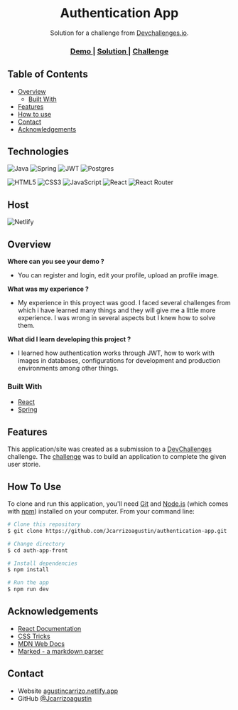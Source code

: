 <!-- Please update value in the {}  -->

<h1 align="center">Authentication App</h1>

<div align="center">
   Solution for a challenge from  <a href="http://devchallenges.io" target="_blank">Devchallenges.io</a>.
</div>

<div align="center">
  <h3>
    <a href="https://main--storied-axolotl-6907c0.netlify.app/">
      Demo
    </a>
    <span> | </span>
    <a href="https://github.com/Jcarrizoagustin/authenticationBack">
      Solution
    </a>
    <span> | </span>
    <a href="https://devchallenges.io/challenges/N1fvBjQfhlkctmwj1tnw">
      Challenge
    </a>
  </h3>
</div>

<!-- TABLE OF CONTENTS -->

## Table of Contents

- [Overview](#overview)
  - [Built With](#built-with)
- [Features](#features)
- [How to use](#how-to-use)
- [Contact](#contact)
- [Acknowledgements](#acknowledgements)

<!-- OVERVIEW -->
## Technologies
![Java](https://img.shields.io/badge/java-%23ED8B00.svg?style=for-the-badge&logo=openjdk&logoColor=white)
![Spring](https://img.shields.io/badge/spring-%236DB33F.svg?style=for-the-badge&logo=spring&logoColor=white)
![JWT](https://img.shields.io/badge/JWT-black?style=for-the-badge&logo=JSON%20web%20tokens)
![Postgres](https://img.shields.io/badge/postgres-%23316192.svg?style=for-the-badge&logo=postgresql&logoColor=white)

![HTML5](https://img.shields.io/badge/html5-%23E34F26.svg?style=for-the-badge&logo=html5&logoColor=white)
![CSS3](https://img.shields.io/badge/css3-%231572B6.svg?style=for-the-badge&logo=css3&logoColor=white)
![JavaScript](https://img.shields.io/badge/javascript-%23323330.svg?style=for-the-badge&logo=javascript&logoColor=%23F7DF1E)
![React](https://img.shields.io/badge/react-%2320232a.svg?style=for-the-badge&logo=react&logoColor=%2361DAFB)
![React Router](https://img.shields.io/badge/React_Router-CA4245?style=for-the-badge&logo=react-router&logoColor=white)

## Host

![Netlify](https://img.shields.io/badge/netlify-%23000000.svg?style=for-the-badge&logo=netlify&logoColor=#00C7B7)


## Overview

**Where can you see your demo ?**

- You can register and login, edit your profile, upload an profile image.

**What was my experience ?**

- My experience in this proyect was good. I faced several challenges from which i have learned many things and they will give me a little more experience. I was wrong in several aspects but I knew how to solve them.

**What did I learn developing this project ?**

- I learned how authentication works through JWT, how to work with images in databases, configurations for development and production environments among other things.


### Built With

<!-- This section should list any major frameworks that you built your project using. Here are a few examples.-->

- [React](https://reactjs.org/)
- [Spring](https://spring.io/)

## Features

<!-- List the features of your application or follow the template. Don't share the figma file here :) -->

This application/site was created as a submission to a [DevChallenges](https://devchallenges.io/challenges) challenge. The [challenge](https://devchallenges.io/challenges/N1fvBjQfhlkctmwj1tnw) was to build an application to complete the given user storie.

## How To Use

<!-- Example: -->

To clone and run this application, you'll need [Git](https://git-scm.com) and [Node.js](https://nodejs.org/en/download/) (which comes with [npm](http://npmjs.com)) installed on your computer. From your command line:

```bash
# Clone this repository
$ git clone https://github.com/Jcarrizoagustin/authentication-app.git

# Change directory
$ cd auth-app-front

# Install dependencies
$ npm install

# Run the app
$ npm run dev
```

## Acknowledgements

<!-- This section should list any articles or add-ons/plugins that helps you to complete the project. This is optional but it will help you in the future. For example -->

- [React Documentation](https://es.react.dev/)
- [CSS Tricks](https://css-tricks.com/)
- [MDN Web Docs](https://developer.mozilla.org/es/)
- [Marked - a markdown parser](https://github.com/chjj/marked)

## Contact

- Website [agustincarrizo.netlify.app](https://agustincarrizo.netlify.app/)
- GitHub [@Jcarrizoagustin](https://github.com/Jcarrizoagustin)
